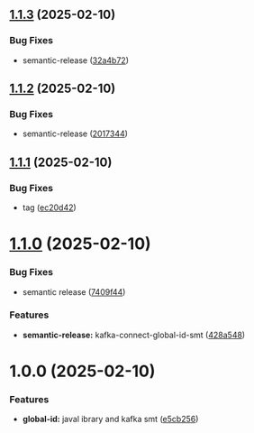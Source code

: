## [1.1.3](https://github.com/tsok-dev/monorepo/compare/kafka-connect-global-id-smt-v1.1.2...kafka-connect-global-id-smt-v1.1.3) (2025-02-10)


### Bug Fixes

* semantic-release ([32a4b72](https://github.com/tsok-dev/monorepo/commit/32a4b72f007a831b84ecdb9860f169c9cabd0386))

## [1.1.2](https://github.com/tsok-dev/monorepo/compare/kafka-connect-global-id-smt-v1.1.1...kafka-connect-global-id-smt-v1.1.2) (2025-02-10)


### Bug Fixes

* semantic-release ([2017344](https://github.com/tsok-dev/monorepo/commit/201734439cd26dc283b6dca24e73543ad03f2bc6))

## [1.1.1](https://github.com/tsok-dev/monorepo/compare/kafka-connect-global-id-smt-v1.1.0...kafka-connect-global-id-smt-v1.1.1) (2025-02-10)


### Bug Fixes

* tag ([ec20d42](https://github.com/tsok-dev/monorepo/commit/ec20d4270189c1587fe36a138bbb5ccb0d3f37e0))

# [1.1.0](https://github.com/tsok-dev/monorepo/compare/kafka-connect-global-id-smt-v1.0.0...kafka-connect-global-id-smt-v1.1.0) (2025-02-10)


### Bug Fixes

* semantic release ([7409f44](https://github.com/tsok-dev/monorepo/commit/7409f444673d636c3cd3de5efacc663197f4b60a))


### Features

* **semantic-release:** kafka-connect-global-id-smt ([428a548](https://github.com/tsok-dev/monorepo/commit/428a548cbf18940997da69ff6073a777560263de))

# 1.0.0 (2025-02-10)


### Features

* **global-id:** javal ibrary and kafka smt ([e5cb256](https://github.com/tsok-dev/monorepo/commit/e5cb256beb44792e03d6bef7f1925b852eb7ae87))
